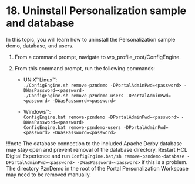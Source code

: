 # 18. Uninstall Personalization sample and database

In this topic, you will learn how to uninstall the Personalization sample demo, database, and users.

1. From a command prompt, navigate to wp_profile_root/ConfigEngine.

2. From this command prompt, run the following commands:

    - UNIX™Linux™:  
        `./ConfigEngine.sh remove-pzndemo -DPortalAdminPwd=<password> -DWasPassword=<password>`  
        `./ConfigEngine.sh remove-pzndemo-users -DPortalAdminPwd=<password> -DWasPassword=<password>`  

    - Windows™:  
        `ConfigEngine.bat remove-pzndemo -DPortalAdminPwd=<password> -DWasPassword=<password>`  
        `ConfigEngine.bat remove-pzndemo-users -DPortalAdminPwd=<password> -DWasPassword=<password>`  

!!!note
    The database connection to the included Apache Derby database may stay open and prevent removal of the database directory. Restart HCL Digital Experience and run `ConfigEngine.bat/sh remove-pzndemo-database -DPortalAdminPwd=<password> -DWasPassword=<password>` if this is a problem. The directory PznDemo in the root of the Portal Personalization Workspace may need to be removed manually.
